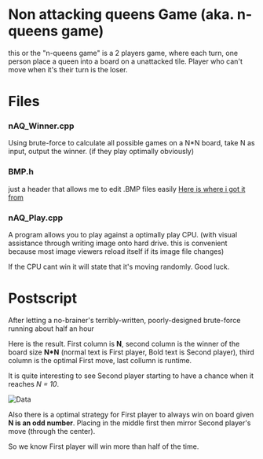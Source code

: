 # Non attacking queens Game (aka. n-queens game)
this or the "n-queens game" is a 2 players game, where each turn, one person place a queen into a board on a unattacked tile. Player who can't move when it's their turn is the loser.

# Files
### nAQ_Winner.cpp
Using brute-force to calculate all possible games on a N\*N board, take N as input, output the winner. (if they play optimally obviously)

### BMP.h
just a header that allows me to edit .BMP files easily
[Here is where i got it from](https://github.com/sol-prog/cpp-bmp-images/blob/master/BMP.h)

### nAQ_Play.cpp
A program allows you to play against a optimally play CPU. (with visual assistance through writing image onto hard drive. this is convenient because most image viewers reload itself if its image file changes)

If the CPU cant win it will state that it's moving randomly. Good luck.

# Postscript
After letting a no-brainer's terribly-written, poorly-designed brute-force running about half an hour

Here is the result. First column is **N**, second column is the winner of the board size **N\*N** (normal text is First player, Bold text is Second player), third column is the optimal First move, last collumn is runtime.

It is quite interesting to see Second player starting to have a chance when it reaches *N = 10*.

![Data](https://github.com/nvatuan/nonAttackingQueensGame_mytake/blob/master/dat.png)

Also there is a optimal strategy for First player to always win on board given **N is an odd number**. Placing in the middle first then mirror Second player's move (through the center). 

So we know First player will win more than half of the time.
